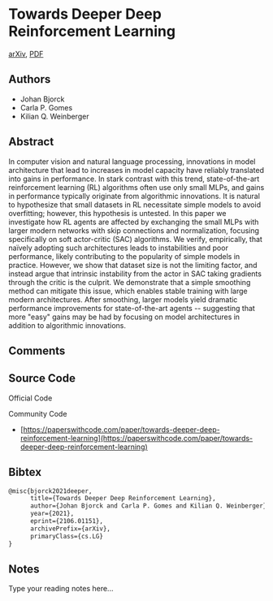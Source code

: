 
# Towards Deeper Deep Reinforcement Learning

[arXiv](https://arxiv.org/abs/2106.01151), [PDF](https://arxiv.org/pdf/2106.01151.pdf)

## Authors

- Johan Bjorck
- Carla P. Gomes
- Kilian Q. Weinberger

## Abstract

In computer vision and natural language processing, innovations in model architecture that lead to increases in model capacity have reliably translated into gains in performance. In stark contrast with this trend, state-of-the-art reinforcement learning (RL) algorithms often use only small MLPs, and gains in performance typically originate from algorithmic innovations. It is natural to hypothesize that small datasets in RL necessitate simple models to avoid overfitting; however, this hypothesis is untested. In this paper we investigate how RL agents are affected by exchanging the small MLPs with larger modern networks with skip connections and normalization, focusing specifically on soft actor-critic (SAC) algorithms. We verify, empirically, that naïvely adopting such architectures leads to instabilities and poor performance, likely contributing to the popularity of simple models in practice. However, we show that dataset size is not the limiting factor, and instead argue that intrinsic instability from the actor in SAC taking gradients through the critic is the culprit. We demonstrate that a simple smoothing method can mitigate this issue, which enables stable training with large modern architectures. After smoothing, larger models yield dramatic performance improvements for state-of-the-art agents -- suggesting that more "easy" gains may be had by focusing on model architectures in addition to algorithmic innovations.

## Comments



## Source Code

Official Code



Community Code

- [https://paperswithcode.com/paper/towards-deeper-deep-reinforcement-learning](https://paperswithcode.com/paper/towards-deeper-deep-reinforcement-learning)

## Bibtex

```tex
@misc{bjorck2021deeper,
      title={Towards Deeper Deep Reinforcement Learning}, 
      author={Johan Bjorck and Carla P. Gomes and Kilian Q. Weinberger},
      year={2021},
      eprint={2106.01151},
      archivePrefix={arXiv},
      primaryClass={cs.LG}
}
```

## Notes

Type your reading notes here...


